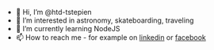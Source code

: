- 👋 Hi, I’m @htd-tstepien
- 👀 I’m interested in astronomy, skateboarding, traveling
- 🌱 I’m currently learning NodeJS
- 📫 How to reach me - for example on [linkedin](https://www.linkedin.com/in/tymoteusz-stepien/) or [facebook](https://www.facebook.com/white.leash)
